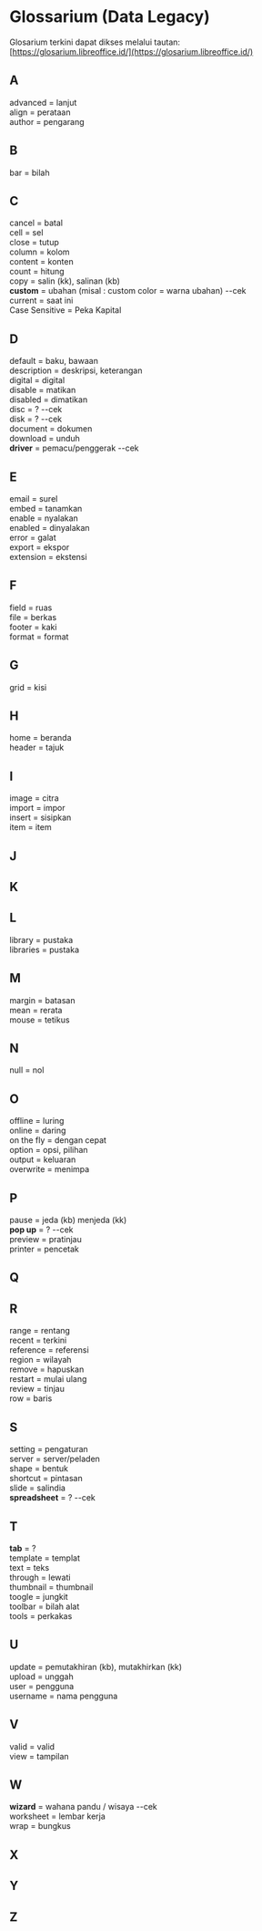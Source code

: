 # Glossarium \(Data Legacy\)

Glosarium terkini dapat dikses melalui tautan: [https://glosarium.libreoffice.id/](https://glosarium.libreoffice.id/)

## A

advanced = lanjut  
 align = perataan  
 author = pengarang  


## B

bar = bilah

## C

cancel = batal  
 cell = sel  
 close = tutup  
 column = kolom  
 content = konten  
 count = hitung  
 copy = salin \(kk\), salinan \(kb\)  
 **custom** = ubahan \(misal : custom color = warna ubahan\) --cek  
 current = saat ini  
 Case Sensitive = Peka Kapital

## D

default = baku, bawaan  
 description = deskripsi, keterangan  
 digital = digital  
 disable = matikan  
 disabled = dimatikan  
 disc = ? --cek  
 disk = ? --cek  
 document = dokumen  
 download = unduh  
 **driver** = pemacu/penggerak --cek  


## E

email = surel  
 embed = tanamkan  
 enable = nyalakan  
 enabled = dinyalakan  
 error = galat  
 export = ekspor  
 extension = ekstensi  


## F

field = ruas  
 file = berkas  
 footer = kaki  
 format = format  


## G

grid = kisi  


## H

home = beranda  
 header = tajuk  


## I

image = citra  
 import = impor  
 insert = sisipkan  
 item = item  


## J

## K

## L

library = pustaka  
 libraries = pustaka  


## M

margin = batasan  
 mean = rerata  
 mouse = tetikus  


## N

null = nol  


## O

offline = luring  
 online = daring  
 on the fly = dengan cepat  
 option = opsi, pilihan  
 output = keluaran  
 overwrite = menimpa  


## P

pause = jeda \(kb\) menjeda \(kk\)  
 **pop up** = ? --cek  
 preview = pratinjau  
 printer = pencetak  


## Q

## R

range = rentang  
 recent = terkini  
 reference = referensi  
 region = wilayah  
 remove = hapuskan  
 restart = mulai ulang  
 review = tinjau  
 row = baris  


## S

setting = pengaturan  
 server = server/peladen  
 shape = bentuk  
 shortcut = pintasan  
 slide = salindia  
 **spreadsheet** = ? --cek  


## T

**tab** = ?  
 template = templat  
 text = teks  
 through = lewati  
 thumbnail = thumbnail  
 toogle = jungkit  
 toolbar = bilah alat  
 tools = perkakas  


## U

update = pemutakhiran \(kb\), mutakhirkan \(kk\)  
 upload = unggah  
 user = pengguna  
 username = nama pengguna  


## V

valid = valid  
 view = tampilan  


## W

**wizard** = wahana pandu / wisaya --cek  
 worksheet = lembar kerja  
 wrap = bungkus  


## X

## Y

## Z


